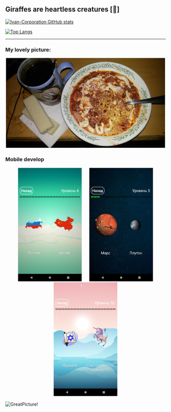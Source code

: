 ## Giraffes are heartless creatures [:giraffe:]

[![Ivan-Corporation GitHub stats](https://github-readme-stats.vercel.app/api?username=Ivan-Corporation&show_icons=true&theme=dark)](https://github.com/Ivan-Corporation/github-readme-stats)

[![Top Langs](https://github-readme-stats.vercel.app/api/top-langs/?username=Ivan-Corporation&layout=compact)](https://github.com/Ivan-Corporation/github-readme-stats)


---
### My lovely picture:
<p align="center">
   <img src="https://github.com/Ivan-Corporation/Ivan-Corporation/blob/main/15953455368650.jpg" width="500"/>
  </p>


### Mobile develop
<p align="center" float="left">
  <img src="https://github.com/Ivan-Corporation/Ivan-Corporation/blob/main/Screenshot_1584511056.png" width="200" hspace="10"/>
  <img src="https://github.com/Ivan-Corporation/Ivan-Corporation/blob/main/Screenshot_1584511104.png" width="200" hspace="10"/> 
  <img src="https://github.com/Ivan-Corporation/Ivan-Corporation/blob/main/Screenshot_1584511351.png" width="200" hspace="10"/>
</p>



<img align="left" width="300px" alt="GreatPicture!" src="https://www.codewars.com/users/Ivan-Corporation/badges/large"/> 
